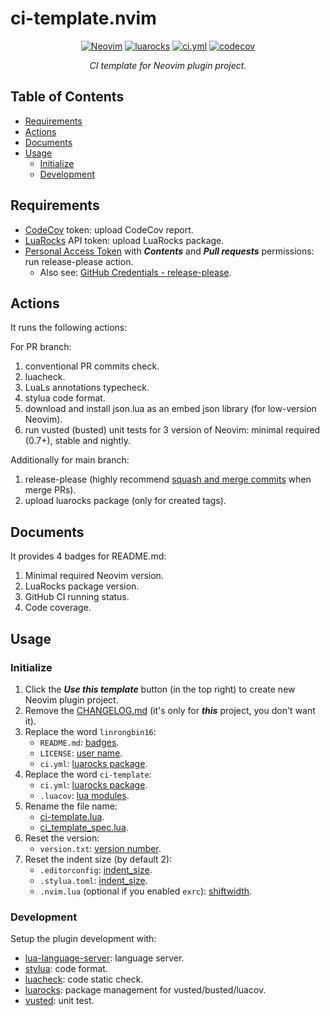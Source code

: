 # ci-template.nvim

<p align="center">
<a href="https://github.com/neovim/neovim/releases/v0.7.0"><img alt="Neovim" src="https://img.shields.io/badge/Neovim-v0.7+-57A143?logo=neovim&logoColor=57A143" /></a>
<a href="https://luarocks.org/modules/linrongbin16/linrongbin16-ci-template.nvim"><img alt="luarocks" src="https://custom-icon-badges.demolab.com/luarocks/v/linrongbin16/linrongbin16-ci-template.nvim?label=LuaRocks&labelColor=063B70&logo=tag&logoColor=fff&color=008B8B" /></a>
<a href="https://github.com/linrongbin16/ci-template.nvim/actions/workflows/ci.yml"><img alt="ci.yml" src="https://img.shields.io/github/actions/workflow/status/linrongbin16/ci-template.nvim/ci.yml?label=GitHub%20CI&labelColor=181717&logo=github&logoColor=fff" /></a>
<a href="https://app.codecov.io/github/linrongbin16/ci-template.nvim"><img alt="codecov" src="https://img.shields.io/codecov/c/github/linrongbin16/ci-template.nvim?logo=codecov&logoColor=F01F7A&label=Codecov" /></a>
</p>

<p align="center"><i>
CI template for Neovim plugin project.
</i></p>

## Table of Contents

- [Requirements](#requirements)
- [Actions](#actions)
- [Documents](#documents)
- [Usage](#usage)
  - [Initialize](#initialize)
  - [Development](#development)

## Requirements

- [CodeCov](https://about.codecov.io/) token: upload CodeCov report.
- [LuaRocks](https://luarocks.org/) API token: upload LuaRocks package.
- [Personal Access Token](https://docs.github.com/en/authentication/keeping-your-account-and-data-secure/managing-your-personal-access-tokens) with ***Contents*** and ***Pull requests*** permissions: run release-please action.
  - Also see: [GitHub Credentials - release-please](https://github.com/google-github-actions/release-please-action?tab=readme-ov-file#github-credentials).

## Actions

It runs the following actions:

For PR branch:

1. conventional PR commits check.
2. luacheck.
3. LuaLs annotations typecheck.
4. stylua code format.
5. download and install json.lua as an embed json library (for low-version Neovim).
6. run vusted (busted) unit tests for 3 version of Neovim: minimal required (0.7+), stable and nightly.

Additionally for main branch:

1. release-please (highly recommend [squash and merge commits](https://docs.github.com/en/pull-requests/collaborating-with-pull-requests/incorporating-changes-from-a-pull-request/about-pull-request-merges#squash-and-merge-your-commits) when merge PRs).
2. upload luarocks package (only for created tags).

## Documents

It provides 4 badges for README.md:

1. Minimal required Neovim version.
1. LuaRocks package version.
1. GitHub CI running status.
1. Code coverage.

## Usage

### Initialize

1. Click the **_Use this template_** button (in the top right) to create new Neovim plugin project.
2. Remove the [CHANGELOG.md](https://github.com/linrongbin16/ci-template.nvim/blob/8ba994d7a64c52bb3a4a046068a510f54219aacd/CHANGELOG.md?plain=1#L1) (it's only for **_this_** project, you don't want it).
3. Replace the word `linrongbin16`:
   - `README.md`: [badges](https://github.com/linrongbin16/ci-template.nvim/blob/9313f7927b133abe342ee4fa1758fb438c6a9c57/README.md?plain=1#L4-L7).
   - `LICENSE`: [user name](https://github.com/linrongbin16/ci-template.nvim/blob/9313f7927b133abe342ee4fa1758fb438c6a9c57/LICENSE?plain=1#L3).
   - `ci.yml`: [luarocks package](https://github.com/linrongbin16/ci-template.nvim/blob/d4a39cecc5384884d2c1d9d205d3503ab266ec21/.github/workflows/ci.yml?plain=1#L122).
4. Replace the word `ci-template`:
   - `ci.yml`: [luarocks package](https://github.com/linrongbin16/ci-template.nvim/blob/d4a39cecc5384884d2c1d9d205d3503ab266ec21/.github/workflows/ci.yml?plain=1#L122).
   - `.luacov`: [lua modules](https://github.com/linrongbin16/ci-template.nvim/blob/792fcc25184f0ac3f20c2037ed6a4ae48f4c28d3/.luacov?plain=1#L2-L3).
5. Rename the file name:
   - [ci-template.lua](https://github.com/linrongbin16/ci-template.nvim/blob/203b21999ccd1e43a7e3d5d26e690ff75aeee403/lua/ci-template.lua).
   - [ci_template_spec.lua](https://github.com/linrongbin16/ci-template.nvim/blob/203b21999ccd1e43a7e3d5d26e690ff75aeee403/test/ci_template_spec.lua).
6. Reset the version:
   - `version.txt`: [version number](https://github.com/linrongbin16/ci-template.nvim/blob/792fcc25184f0ac3f20c2037ed6a4ae48f4c28d3/version.txt?plain=1#L1).
7. Reset the indent size (by default 2):
   - `.editorconfig`: [indent_size](https://github.com/linrongbin16/ci-template.nvim/blob/7de9e40f84d53d9d07d3206e4979347a942cbd30/.editorconfig?plain=1#L7).
   - `.stylua.toml`: [indent_size](https://github.com/linrongbin16/ci-template.nvim/blob/792fcc25184f0ac3f20c2037ed6a4ae48f4c28d3/.stylua.toml?plain=1#L4).
   - `.nvim.lua` (optional if you enabled `exrc`): [shiftwidth](https://github.com/linrongbin16/ci-template.nvim/blob/b752ecd228a2a3307123315f22bee97bf8760544/.nvim.lua?plain=1#L1-L3).

### Development

Setup the plugin development with:

- [lua-language-server](https://github.com/LuaLS/lua-language-server): language server.
- [stylua](https://github.com/JohnnyMorganz/StyLua): code format.
- [luacheck](https://github.com/lunarmodules/luacheck): code static check.
- [luarocks](https://luarocks.org/): package management for vusted/busted/luacov.
- [vusted](https://github.com/notomo/vusted): unit test.
